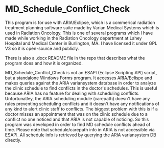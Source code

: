 # MD_Schedule_Conflict_Check

This program is for use with ARIA/Eclipse, which is a commerical radiation treatment planning software suite made by Varian Medical Systems which is used in Radiation Oncology. This is one of several programs which I have made while working in the Radiation Oncology department at Lahey Hospital and Medical Center in Burlington, MA. I have licensed it under GPL V3 so it is open-source and publicly.

There is also a .docx README file in the repo that describes what the program does and how it is organized.

MD_Schedule_Conflict_Check is not an ESAPI (Eclipse Scripting API) script, but a standalone Windows Forms program. It accesses ARIA/Eclispe and makes queries against the ARIA variansystem database in order to analyze the clinic schedule to find conflicts in the doctor's schedules. This is useful because ARIA has no feature for dealing with scheduling conflicts. Unfortunatley, the ARIA scheduling module (carepath) doesn't have any rules preventing scheduling conflicts and it doesn't have any notifications of any kind to alert clinic staff to conflicts. The biggest problem with this is if a doctor misses an appointment that was on the clinic schedule due to a conflict no one noticed and that ARIA is not capable of noticing. So this program was developed in order to find MD schedule conflicts ahead of time. Please note that schedule/carepath info in ARIA is not accessible via ESAPI. All schedule info is retrieved by querying the ARIA variansystem DB directly.
